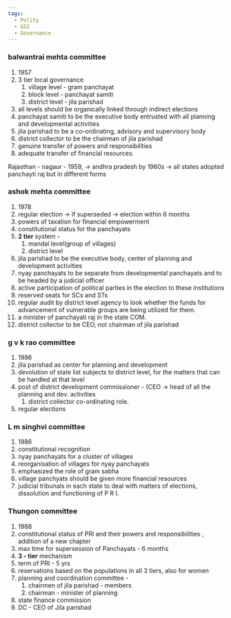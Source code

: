 ```yaml
---
tags:
  - Polity
  - GS2
  - Governance
---
```

### balwantrai mehta committee
1. 1957
2. 3 tier local governance
	1. village level - gram panchayat
	2. block level - panchayat samiti
	3. district level - jila parishad
3. all levels should be organically linked through indirect elections
4. panchayat samiti to be the executive body entrusted with all planning and developmental activities
5. jila parishad to be a co-ordinating, advisory and supervisory body
6. district collector to be the chairman of jila parishad
7. genuine transfer of powers and responsibilities
8. adequate transfer of financial resources.

Rajasthan - nagaur - 1959, -> andhra pradesh
by 1960s -> all states adopted panchayti raj but in different forms
### ashok mehta committee
1. 1978
2. regular election -> if superseded -> election within 6 months
3. powers of taxation for financial empowerment
4. constitutional status for the panchayats
5. **2 tier** system - 
	1. mandal level(group of villages)
	2. district level
6. jila parishad to be the executive body, center of planning and development activities
7. nyay panchayats to be separate from developmental panchayats and to be headed by a judicial officer
8. active participation of political parties in the election to these institutions
9. reserved seats for SCs and STs
10. regular audit by district level agency to look whether the funds for advancement of vulnerable groups are being utilized for them.
11. a minister of panchayati raj in the state COM.
12. district collector to be CEO, not chairman of jila parishad


### g v k rao committee
1. 1986
2. jila parishad as center for planning and development
3. devolution of state list subjects to district level, for the matters that can be handled at that level
4. post of district development commissioner - (CEO -> head of all the planning and dev. activities
	1. district collector co-ordinating role.
5. regular elections
### L m singhvi committee
1. 1986
2. constitutional recognition
3. nyay panchayats for a cluster of villages
4. reorganisation of villages for nyay panchayats
5. emphasized the role of gram sabha
6. village panchyats should be given more financial resources
7. judicial tribunals in each state to deal with matters of elections, dissolution and functioning of P R I.
### Thungon committee
1. 1988
2. constitutional status of PRI and their powers and responsibilities , addition of a new chapter
3. max time for supersession of Panchayats - 6 months
4. **3 - tier** mechanism
5. term of PRI - 5 yrs
6. reservations based on the populations in all 3 tiers, also for women
7. planning and coordination committee -
	1. chairmen of jila parishad - members
	2. chairman - minister of planning
8. state finance commission
9. DC - CEO of Jila parishad